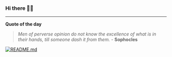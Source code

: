### Hi there 👋🏻


---

**Quote of the day**

> *Men of perverse opinion do not know the excellence of what is in their hands, till someone dash it from them.* - **Sophocles** 

[![README.md](https://github.com/marcolovazzano/marcolovazzano/actions/workflows/readme.yml/badge.svg?branch=main)](https://github.com/marcolovazzano/marcolovazzano/actions/workflows/readme.yml)
